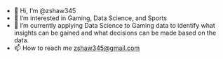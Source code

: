 - 👋 Hi, I’m @zshaw345
- 👀 I’m interested in Gaming, Data Science, and Sports
- 🌱 I’m currently applying Data Science to Gaming data to identify what insights can be gained and what decisions can be made based on the data.
- 📫 How to reach me zshaw345@gmail.com

<!---
zshaw345/zshaw345 is a ✨ special ✨ repository because its `README.md` (this file) appears on your GitHub profile.
You can click the Preview link to take a look at your changes.
--->
